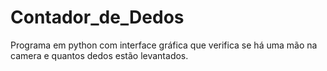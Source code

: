 # Contador_de_Dedos
Programa em python com interface gráfica que verifica se há uma mão na camera e quantos dedos estão levantados.
